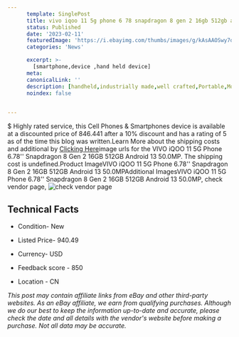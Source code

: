 ```yaml
---
      template: SinglePost
      title: vivo iqoo 11 5g phone 6 78 snapdragon 8 gen 2 16gb 512gb android 13 50 0mp
      status: Published
      date: '2023-02-11'
      featuredImage: 'https://i.ebayimg.com/thumbs/images/g/kAsAAOSwy7djlqA-/s-l225.jpg'
      categories: 'News'

      excerpt: >-
        [smartphone,device ,hand held device]
      meta:
      canonicalLink: ''
      description: [handheld,industrially made,well crafted,Portable,Mobile,Compact,Convenient,Lightweight,Maneuverable,Man-portable,Miniature,Carriable,Hand-held,Light,Holdable,Transportable,Mobile device,Pocket-sized,On-the-go,Wireless,Cordless,Compact size,Convenient size, smartphone,device ,hand held device]
      noindex: false

        
---
```

$
    Highly rated service, this Cell Phones & Smartphones device is available at a discounted price of 846.441 after a 10% discount and has a rating of 5 as of the time this blog was written.Learn More about the shipping costs and additional by [Clicking Here](https://www.ebay.com/itm/325459576956?hash=item4bc6e7087c%3Ag%3AkAsAAOSwy7djlqA-&mkevt=1&mkcid=1&mkrid=711-53200-19255-0&campid=%253CePNCampaignId%253E&customid=%253CreferenceId%253E&toolid=10049)image urls for the VIVO iQOO 11 5G Phone 6.78'' Snapdragon 8 Gen 2 16GB 512GB Android 13 50.0MP. The shipping cost is undefined.Product ImageVIVO iQOO 11 5G Phone 6.78'' Snapdragon 8 Gen 2 16GB 512GB Android 13 50.0MPAdditional ImagesVIVO iQOO 11 5G Phone 6.78'' Snapdragon 8 Gen 2 16GB 512GB Android 13 50.0MP, check vendor page, ![check vendor page](https://origin-galleryplus.ebayimg.com/ws/web/325459576956_2_0_1/225x225.jpg,https://origin-galleryplus.ebayimg.com/ws/web/325459576956_3_0_1/225x225.jpg,https://origin-galleryplus.ebayimg.com/ws/web/325459576956_4_0_1/225x225.jpg,https://origin-galleryplus.ebayimg.com/ws/web/325459576956_5_0_1/225x225.jpg,https://origin-galleryplus.ebayimg.com/ws/web/325459576956_6_0_1/225x225.jpg,https://origin-galleryplus.ebayimg.com/ws/web/325459576956_7_0_1/225x225.jpg,https://origin-galleryplus.ebayimg.com/ws/web/325459576956_8_0_1/225x225.jpg,https://origin-galleryplus.ebayimg.com/ws/web/325459576956_9_0_1/225x225.jpg,https://origin-galleryplus.ebayimg.com/ws/web/325459576956_10_0_1/225x225.jpg,https://origin-galleryplus.ebayimg.com/ws/web/325459576956_11_0_1/225x225.jpg,https://origin-galleryplus.ebayimg.com/ws/web/325459576956_12_0_1/225x225.jpg)
    
    

 ## Technical Facts 



     
      

 - Condition- New 


      

 - Listed Price- 940.49 


      

 - Currency- USD 


      

 - Feedback score - 850 


      

 - Location - CN 


      
      

 *_This post may contain affiliate links from eBay and other third-party websites. As an eBay affiliate, we earn from qualifying purchases. Although we do our best to keep the information up-to-date and accurate, please check the date and all details with the vendor's website before making a purchase. Not all data may be accurate._*



    
    
    
    
    